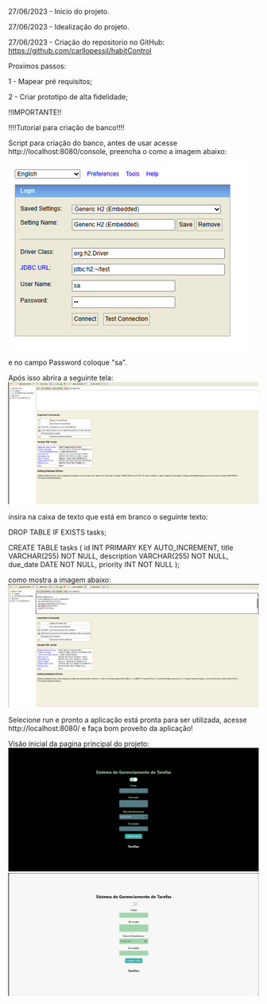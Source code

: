 27/06/2023 - Inicio do projeto.

27/06/2023 - Idealização do projeto.

27/06/2023 - Criação do repositorio no GitHub: https://github.com/carllopessil/habitControl

Proximos passos:

1 - Mapear pré requisitos;

2 - Criar prototipo de alta fidelidade;

!!IMPORTANTE!!

!!!!Tutorial para criação de banco!!!!

Script para criação do banco, antes de usar acesse http://localhost:8080/console, 
preencha o como a imagem abaixo:

![img_2.png](screenshots/img_2.png)

e no campo Password coloque "sa".

Após isso abrira a seguinte tela:![img.png](screenshots/bancoDedados.png)


insira na caixa de texto que está em branco o seguinte texto:


DROP TABLE IF EXISTS tasks;

CREATE TABLE tasks (
id INT PRIMARY KEY AUTO_INCREMENT,
title VARCHAR(255) NOT NULL,
description VARCHAR(255) NOT NULL,
due_date DATE NOT NULL,
priority INT NOT NULL
);

como mostra a imagem abaixo:
![img.png](screenshots/img.png)

Selecione run e pronto a aplicação está pronta para ser utilizada, acesse http://localhost:8080/ e faça bom proveito da aplicação!



Visão inicial da pagina principal do projeto: ![tela_inicial_1.png](screenshots%2Ftela_inicial_1.png)![tela_inicial_2.png](screenshots%2Ftela_inicial_2.png)